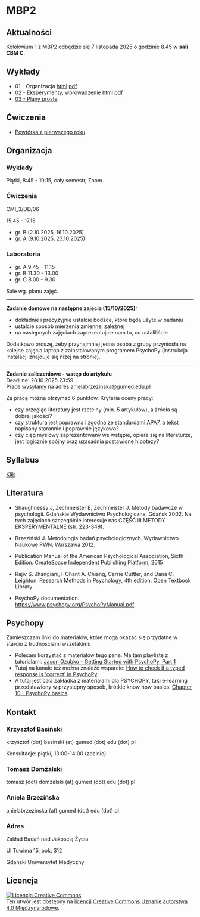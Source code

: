 # MBP2

## Aktualności

Kolokwium 1 z MBP2 odbędzie się 7 listopada 2025 o godzinie 8.45 w **sali CBM C**.


## Wykłady

- 01 - Organizacja [html](w01.html) [pdf](pdf/w01.pdf)
- 02 - Eksperymenty, wprowadzenie [html](w02.html) [pdf](pdf/w02.pdf)
- [03 - Plany proste](w03.html)


<!-- 
- [05 - Powtarzany pomiar](w05.html)
- [06 - Plany złożone](w06.html)
- [07 - Analiza planów złożonych](plany_zlozone/analiza.zip)
- [08 - RCT](w08.html)
- [09 - Quasi-eksperymenty](w09.html)
- [10 - Kryzys replikowalności i kulty cargo](replikowalnosc_cargo.pdf) 
 -->

## Ćwiczenia

- [Powtórka z pierwszego roku](cw_powtorka.html)




## Organizacja

### Wykłady 

Piątki, 8:45 - 10:15, cały semestr, Zoom.


### Ćwiczenia

CMI_3/DD/06

15.45 - 17.15

- gr. B (2.10.2025, 16.10.2025)
- gr. A (9.10.2025, 23.10.2025) 


### Laboratoria

- gr. A 9.45 - 11.15
- gr. B 11.30 - 13.00
- gr. C 8.00 - 9.30

Sale wg. planu zajęć.

---
**Zadanie domowe na następne zajęcia (15/10/2025):**
- dokładnie i precyzyjnie ustalcie bodźce, które będą użyte w badaniu 
- ustalcie sposób mierzenia zmiennej zależnej 
- na następnych zajęciach zaprezentujcie nam to, co ustaliliście 

Dodatkowo proszę, żeby przynajmniej jedna osoba z grupy przyniosła na kolejne zajęcia laptop z zainstalowanym programem PsychoPy (instrukcja instalacji znajduje się niżej na stronie). 

---
**Zadanie zaliczeniowe - wstęp do artykułu** <br>
Deadline: 28.10.2025 23:59 <br>
Prace wysyłamy na adres anielabrzezinska@gumed.edu.pl

Za pracę można otrzymać 6 punktów. Kryteria oceny pracy:
* czy przegląd literatury jest rzetelny (min. 5 artykułów), a źródła są dobrej jakości?
* czy struktura jest poprawna i zgodna ze standardami APA7, a tekst napisany starannie i poprawnie językowo?
* czy ciąg myślowy zaprezentowany we wstępie, opiera się na literaturze, jest logicznie spójny oraz uzasadnia postawione hipotezy?

<!-- 
## Kryteria oceny projektów

[Kryteria oceny projektów](kryteria_oceny_projektow) -->


## Syllabus

[Klik](syllabus.pdf)

## Literatura

- Shaughnessy J, Zechmeister E, Zechmeister J. Metody badawcze w psychologii. Gdańskie Wydawnictwo Psychologiczne, Gdańsk 2002. Na tych zajęciach szczególnie interesuje nas CZĘŚĆ III METODY EKSPERYMENTALNE (str. 223-349).

- Brzeziński J. Metodologia badań psychologicznych. Wydawnictwo Naukowe PWN, Warszawa 2012.

- Publication Manual of the American Psychological Association, Sixth Edition. CreateSpace Independent Publishing Platform, 2015

- Rajiv S. Jhangiani, I-Chant A. Chiang, Carrie Cuttler, and Dana C. Leighton. Research Methods in Psychology, 4th edition. Open Textbook Library

- PsychoPy documentation. https://www.psychopy.org/PsychoPyManual.pdf


## Psychopy

Zamieszczam linki do materiałów, które mogą okazać się przydatne w starciu z trudnościami wszelakimi:
- Polecam korzystać z materiałów tego pana. Ma tam playlistę z tutorialami: [Jason Ozubko - Getting Started with PsychoPy, Part 1](https://youtu.be/GSv60zgQlB8)
- Tutaj na kanale też można znaleźć wsparcie: [How to check if a typed response is 'correct' in PsychoPy](https://youtu.be/-Fto45M7bS0)
- A tutaj jest cała zakładka z materiałami dla PSYCHOPY, taki e-learning przedstawiony w przystępny sposób, krótkie know how basics: [Chapter 10 - PsychoPy basics](https://psychology.nottingham.ac.uk/staff/lpzjd/psgy1001-21/psychopy-basics.html)


## Kontakt

### Krzysztof Basiński

krzysztof (dot) basinski (at) gumed (dot) edu (dot) pl

Konsultacje: piątki, 13:00-14:00 (zdalnie)

### Tomasz Domżalski

tomasz (dot) domzalski (at) gumed (dot) edu (dot) pl 

### Aniela Brzezińska

anielabrzezinska (at) gumed (dot) edu (dot) pl

### Adres

Zakład Badań nad Jakością Życia

Ul Tuwima 15, pok. 312

Gdański Uniwersytet Medyczny


## Licencja

<a rel="license" href="http://creativecommons.org/licenses/by/4.0/"><img alt="Licencja Creative Commons" style="border-width:0" src="https://i.creativecommons.org/l/by/4.0/88x31.png" /></a><br />Ten utwór jest dostępny na <a rel="license" href="http://creativecommons.org/licenses/by/4.0/">licencji Creative Commons Uznanie autorstwa 4.0 Międzynarodowe</a>.



<!--

## Nagrania wykładów

- [Analiza planów złożonych](https://youtu.be/9OMrcudz9YM)

## Ćwiczenia

- [01 - organizacja i projekty](c01.html)
- [Przykładowy eksperyment do analizy (2021-22)](analiza_psychopy/analiza_psychopy.zip)
- [Przykładowy eksperyment do analizy (2022-23)](analiza_psychopy_2022/analiza_psychopy_2022.zip)
- [Kryteria oceny projektów](kryteria_oceny_projektow)
- [Standardy APA-PL](Standardy%20APA-PL.pdf) 


## Zadania domowe


### Zadanie na 11.10

* Zainstaluj PsychoPy
* Zobacz [Jason Ozubko - Getting Started with PsychoPy, Part 1](https://www.youtube.com/watch?v=GSv60zgQlB8&list=PL6PJquR5BWXllUt585cRJWcRTly55iXTm)

### Zadanie na 18.10

* W 2-3 osobowych grupach "projektowych" 
* Postawcie (dowolne) pytanie badawcze
* Zróbcie (ekspresowy) przegląd literatury
* Znajdźcie co najmniej trzy artykuły (co najmniej dwa po angielsku, co najmniej jeden przeglądowy)
* Zaprezentujcie, co jest w tych artykułach
* Zróbcie podsumowanie i spróbujcie odpowiedzieć na pytanie badawcze 



-->
